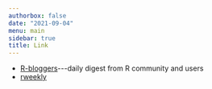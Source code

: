 ```yaml
---
authorbox: false
date: "2021-09-04"
menu: main
sidebar: true
title: Link
---
```


+ [R-bloggers](https://www.r-bloggers.com/)---daily digest from R community and users
+ [rweekly](https://rweekly.org/)
